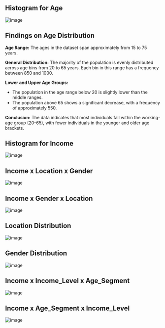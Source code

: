 ## Histogram for Age

![image](https://github.com/user-attachments/assets/2e74981b-18e9-4eed-8d28-c516716dbd26)

## Findings on Age Distribution

**Age Range:** The ages in the dataset span approximately from 15 to 75 years.

**General Distribution:** The majority of the population is evenly distributed across age bins from 20 to 65 years. Each bin in this range has a frequency between 850 and 1000.

**Lower and Upper Age Groups:**

*   The population in the age range below 20 is slightly lower than the middle ranges.
*   The population above 65 shows a significant decrease, with a frequency of approximately 550.

**Conclusion:** The data indicates that most individuals fall within the working-age group (20–65), with fewer individuals in the younger and older age brackets.

## Histogram for Income

![image](https://github.com/user-attachments/assets/644eb69f-2bf7-4b52-9213-35a2c363eab0)

## Income x Location x Gender

![image](https://github.com/user-attachments/assets/9439f10b-346f-44d0-862b-816ba0c26902)

## Income x Gender x Location

![image](https://github.com/user-attachments/assets/763e6875-3a88-4714-a22e-e47fb5fa939b)

## Location Distribution

![image](https://github.com/user-attachments/assets/8522d355-a27c-4fce-a950-ebf13ee56c71)

## Gender Distribution

![image](https://github.com/user-attachments/assets/a390a404-4e59-4e2d-8f57-e76eba7ff659)

## Income x Income_Level x Age_Segment

![image](https://github.com/user-attachments/assets/9d1ec513-cfa5-4959-93bf-56a1e753bd54)

## Income x Age_Segment x Income_Level

![image](https://github.com/user-attachments/assets/e82eda38-8f5d-4991-a684-2e98bff6a84f)








